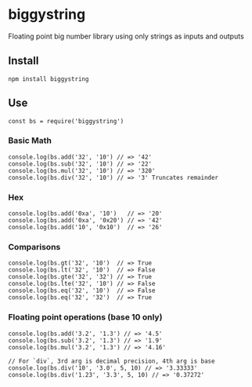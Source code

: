 # biggystring

Floating point big number library using only strings as inputs and outputs

## Install

    npm install biggystring

## Use

    const bs = require('biggystring')

### Basic Math

    console.log(bs.add('32', '10') // => '42'
    console.log(bs.sub('32', '10') // => '22'
    console.log(bs.mul('32', '10') // => '320'
    console.log(bs.div('32', '10') // => '3' Truncates remainder

### Hex

    console.log(bs.add('0xa', '10')   // => '20'
    console.log(bs.add('0xa', '0x20') // => '42'
    console.log(bs.add('10', '0x10')  // => '26'

### Comparisons

    console.log(bs.gt('32', '10')  // => True
    console.log(bs.lt('32', '10')  // => False
    console.log(bs.gte('32', '32') // => True
    console.log(bs.lte('32', '10') // => False
    console.log(bs.eq('32', '10')  // => False
    console.log(bs.eq('32', '32')  // => True

### Floating point operations (base 10 only)

    console.log(bs.add('3.2', '1.3') // => '4.5'
    console.log(bs.sub('3.2', '1.3') // => '1.9'
    console.log(bs.mul('3.2', '1.3') // => '4.16'

    // For `div`, 3rd arg is decimal precision, 4th arg is base
    console.log(bs.div('10', '3.0', 5, 10) // => '3.33333'
    console.log(bs.div('1.23', '3.3', 5, 10) // => '0.37272'
